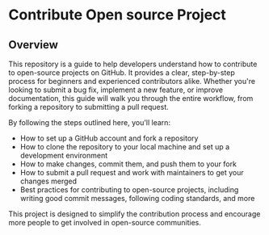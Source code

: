 # Contribute Open source Project

## Overview

This repository is a guide to help developers understand how to contribute to open-source projects on GitHub. It provides a clear, step-by-step process for beginners and experienced contributors alike. Whether you're looking to submit a bug fix, implement a new feature, or improve documentation, this guide will walk you through the entire workflow, from forking a repository to submitting a pull request.

By following the steps outlined here, you'll learn:

- How to set up a GitHub account and fork a repository
- How to clone the repository to your local machine and set up a development environment
- How to make changes, commit them, and push them to your fork
- How to submit a pull request and work with maintainers to get your changes merged
- Best practices for contributing to open-source projects, including writing good commit messages, following coding standards, and more

This project is designed to simplify the contribution process and encourage more people to get involved in open-source communities.
